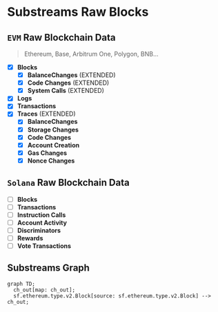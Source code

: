 # Substreams Raw Blocks

## `EVM` Raw Blockchain Data
> Ethereum, Base, Arbitrum One, Polygon, BNB...

- [x] **Blocks**
  - [x] **BalanceChanges** (EXTENDED)
  - [x] **Code Changes** (EXTENDED)
  - [x] **System Calls** (EXTENDED)
- [x] **Logs**
- [x] **Transactions**
- [x] **Traces** (EXTENDED)
  - [x] **BalanceChanges**
  - [x] **Storage Changes**
  - [x] **Code Changes**
  - [x] **Account Creation**
  - [x] **Gas Changes**
  - [x] **Nonce Changes**

## `Solana` Raw Blockchain Data

- [ ] **Blocks**
- [ ] **Transactions**
- [ ] **Instruction Calls**
- [ ] **Account Activity**
- [ ] **Discriminators**
- [ ] **Rewards**
- [ ] **Vote Transactions**

## Substreams Graph

```mermaid
graph TD;
  ch_out[map: ch_out];
  sf.ethereum.type.v2.Block[source: sf.ethereum.type.v2.Block] --> ch_out;
```
